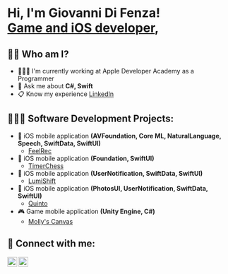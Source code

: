<h1>Hi, I'm Giovanni Di Fenza! <br/><a href="https://github.com/Orso-bit">Game and iOS developer</a>, </h1>

<h2>🙋🏼 Who am I?</h2>
<ul>
  <li>🧑🏼‍💻 I'm currently working at Apple Developer Academy as a Programmer</li>
  <li>💬 Ask me about <b>C#, Swift</b></li>
  <li>📋 Know my experience <a href="https://www.linkedin.com/in/giovanni-di-fenza-081873208/" target="_blank">LinkedIn</a></li>
</ul>

<h2>🧑🏼‍💻 Software Development Projects:</h2>

- 📱 iOS mobile application <b>(AVFoundation, Core ML, NaturalLanguage, Speech, SwiftData, SwiftUI)</b>
  - [FeelRec](https://github.com/Orso-bit/FeelRec)
- 📱 iOS mobile application <b>(Foundation, SwiftUI)</b>
  - [TimerChess](https://github.com/Orso-bit/TimerChess/tree/main) 
- 📱 iOS mobile application <b>(UserNotification, SwiftData, SwiftUI)</b>
  - [LumiShift](https://github.com/Mamba2301/ImpostorSyndromeAl_final/tree/main)
- 📱 iOS mobile application <b>(PhotosUI, UserNotification, SwiftData, SwiftUI)</b>
  - [Quinto](https://github.com/Orso-bit/Quinto)
- 🎮 Game mobile application <b>(Unity Engine, C#)</b>
  - [Molly's Canvas](https://github.com/Githubense/Molly)

<h2> 🤳 Connect with me:</h2>

[<img align="left" alt="JoshMadakor | Instagram" width="22px" src="https://cdn.jsdelivr.net/npm/simple-icons@v3/icons/instagram.svg" />][instagram]
[<img align="left" alt="JoshMadakor | LinkedIn" width="22px" src="https://cdn.jsdelivr.net/npm/simple-icons@v3/icons/linkedin.svg" />][linkedin]

[instagram]: https://www.instagram.com/giannidifenzaa/
[linkedin]: https://www.linkedin.com/in/giovanni-di-fenza-081873208/

<!--
**joshmadakor1/joshmadakor1** is a ✨ _special_ ✨ repository because its `README.md` (this file) appears on your GitHub profile.

Here are some ideas to get you started:

- 🔭 I’m currently working on ...
- 🌱 I’m currently learning ...
- 👯 I’m looking to collaborate on ...
- 🤔 I’m looking for help with ...
- 💬 Ask me about ...
- 📫 How to reach me: ...
- 😄 Pronouns: ...
- ⚡ Fun fact: ...
-->
